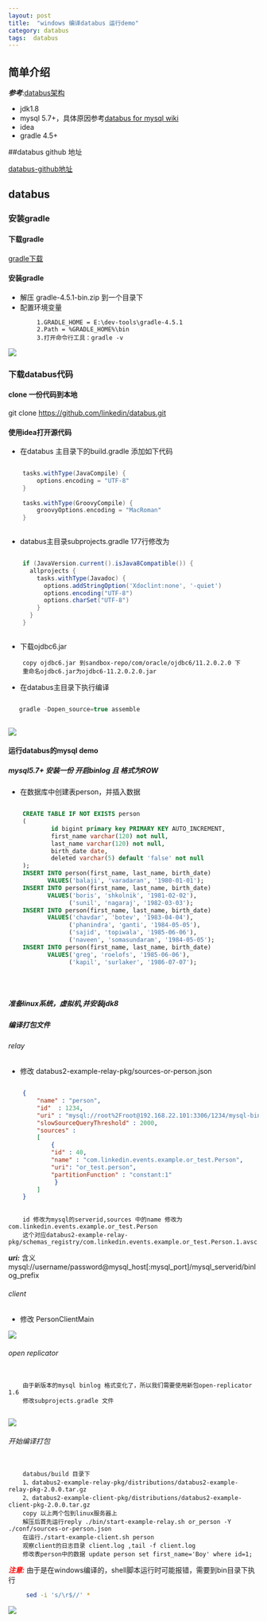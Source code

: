 ```yaml
---
layout: post
title:  "windows 编译databus 运行demo"
category: databus
tags:  databus 
---
```

## 简单介绍

***参考***:[databus架构](http://tech.lede.com/2017/05/24/rd/server/databus/)
- jdk1.8
- mysql 5.7+，具体原因参考[databus for mysql wiki](https://github.com/linkedin/databus/wiki/Databus-for-MySQL)
- idea
- gradle 4.5+

##databus github 地址

  [databus-github地址](https://github.com/linkedin/databus)



## databus 


### 安装gradle

#### 下载gradle
[gradle下载](https://downloads.gradle.org/distributions/gradle-4.5.1-bin.zip?_ga=2.169882345.835005503.1519697246-1512123566.1519697246)

#### 安装gradle
+ 解压 gradle-4.5.1-bin.zip 到一个目录下
+ 配置环境变量

```
        1.GRADLE_HOME = E:\dev-tools\gradle-4.5.1
        2.Path = %GRADLE_HOME%\bin
        3.打开命令行工具：gradle -v 

```





![](https://ywendy.github.io/img/gradle/gradle-2.png)


### 下载databus代码

#### clone 一份代码到本地 
 git clone https://github.com/linkedin/databus.git 
 
#### 使用idea打开源代码
 + 在databus 主目录下的build.gradle 添加如下代码
 
```groovy

    tasks.withType(JavaCompile) {
        options.encoding = "UTF-8"
    }
    
    tasks.withType(GroovyCompile) {
        groovyOptions.encoding = "MacRoman"
    }
    
```
+ databus主目录subprojects.gradle 177行修改为

```groovy

    if (JavaVersion.current().isJava8Compatible()) {
      allprojects {
        tasks.withType(Javadoc) {
          options.addStringOption('Xdoclint:none', '-quiet')
          options.encoding("UTF-8")
          options.charSet("UTF-8")
        }
      }
    }
    
```

+ 下载ojdbc6.jar

```
    copy ojdbc6.jar 到sandbox-repo/com/oracle/ojdbc6/11.2.0.2.0 下
    重命名ojdbc6.jar为ojdbc6-11.2.0.2.0.jar

```
 

+ 在databus主目录下执行编译
 
```groovy

   gradle -Dopen_source=true assemble 
   
```
![](https://ywendy.github.io/img/databus/databus-01.png)


#### 运行databus的mysql demo
##### mysql5.7+ 安装一份 开启binlog 且 格式为ROW
+ 在数据库中创建表person，并插入数据

```sql

    CREATE TABLE IF NOT EXISTS person
    (
            id bigint primary key PRIMARY KEY AUTO_INCREMENT,
            first_name varchar(120) not null,
            last_name varchar(120) not null,
            birth_date date,
            deleted varchar(5) default 'false' not null
    );
    INSERT INTO person(first_name, last_name, birth_date)
           VALUES('balaji', 'varadaran', '1980-01-01');
    INSERT INTO person(first_name, last_name, birth_date)
           VALUES('boris', 'shkolnik', '1981-02-02'),
                 ('sunil', 'nagaraj', '1982-03-03');
    INSERT INTO person(first_name, last_name, birth_date)
           VALUES('chavdar', 'botev', '1983-04-04'),
                 ('phanindra', 'ganti', '1984-05-05'),
                 ('sajid', 'topiwala', '1985-06-06'),
                 ('naveen', 'somasundaram', '1984-05-05');
    INSERT INTO person(first_name, last_name, birth_date)
           VALUES('greg', 'roelofs', '1985-06-06'),
                 ('kapil', 'surlaker', '1986-07-07');
    
    
    
```
##### 准备linux系统，虚拟机,并安装jdk8
##### 编译打包文件
###### relay
+ 修改 databus2-example-relay-pkg/sources-or-person.json

```json

    {
        "name" : "person",
        "id"  : 1234,
        "uri" : "mysql://root%2Froot@192.168.22.101:3306/1234/mysql-bin",
        "slowSourceQueryThreshold" : 2000,
        "sources" :
        [
            {
            "id" : 40,
            "name" : "com.linkedin.events.example.or_test.Person",
            "uri": "or_test.person",
            "partitionFunction" : "constant:1"
             }
        ]
    }

```

```

    id 修改为mysql的serverid,sources 中的name 修改为com.linkedin.events.example.or_test.Person
    这个对应databus2-example-relay-pkg/schemas_registry/com.linkedin.events.example.or_test.Person.1.avsc

```

***uri:*** 含义<br/>
mysql://username/password@mysql_host[:mysql_port]/mysql_serverid/binlog_prefix


###### client
+ 修改 PersonClientMain

![](https://ywendy.github.io/img/databus/databus-02.png)


###### open replicator

```

    由于新版本的mysql binlog 格式变化了，所以我们需要使用新包open-replicator 1.6
    修改subprojects.gradle 文件
   

```

![](https://ywendy.github.io/img/databus/databus-03.png)


###### 开始编译打包

```

    databus/build 目录下
    1、databus2-example-relay-pkg/distributions/databus2-example-relay-pkg-2.0.0.tar.gz
    2、databus2-example-client-pkg/distributions/databus2-example-client-pkg-2.0.0.tar.gz
    copy 以上两个包到linux服务器上
    解压后首先运行reply ./bin/start-example-relay.sh or_person -Y ./conf/sources-or-person.json
    在运行./start-example-client.sh person
    观察client的日志目录 client.log ,tail -f client.log
    修改表person中的数据 update person set first_name='Boy' where id=1;

```

***<font color="red">注意:</font>*** 由于是在windows编译的，shell脚本运行时可能报错，需要到bin目录下执行
 
```bash
     sed -i 's/\r$//' *

```



![](https://ywendy.github.io/img/databus/databus-04.png)
 

































